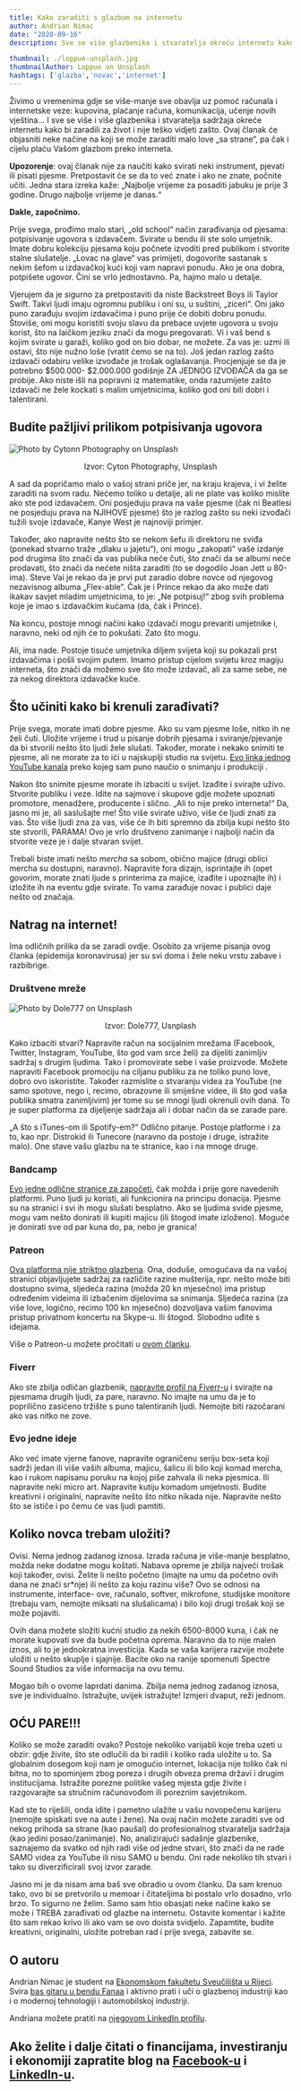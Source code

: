 ```yaml
---
title: Kako zaraditi s glazbom na internetu
author: Andrian Nimac
date: "2020-09-16"
description: Sve se više glazbenika i stvaratelja okreću internetu kako bi zaraditi novac za život. Ovaj članak će objasniti neke načine na koji se može zaraditi malo love „sa strane“, pa čak i cijelu plaću Vašom glazbom preko interneta.

thumbnail: ./loppue-unsplash.jpg
thumbnailAuthor: Loppue on Unsplash
hashtags: ['glazba','novac','internet']
---
```


Živimo u vremenima gdje se više-manje sve obavlja uz pomoć računala i internetske veze: kupovina, plaćanje računa, komunikacija, učenje novih vještina... I sve se više i više glazbenika i stvaratelja sadržaja okreće internetu kako bi zaradili za život i nije teško vidjeti zašto. Ovaj članak će objasniti neke načine na koji se može zaraditi malo love „sa strane“, pa čak i cijelu plaću Vašom glazbom preko interneta.


__Upozorenje__: ovaj članak nije za naučiti kako svirati neki instrument, pjevati ili pisati pjesme. Pretpostavit će se da to već znate i ako ne znate, počnite učiti. Jedna stara izreka kaže: „Najbolje vrijeme za posaditi jabuku je prije 3 godine. Drugo najbolje vrijeme je danas.“


__Dakle, započnimo.__

Prije svega, prođimo malo stari, „old school“ način zarađivanja od pjesama: potpisivanje ugovora s izdavačem. Svirate u bendu ili ste solo umjetnik. Imate dobru kolekciju pjesama koju počnete izvoditi pred publikom i stvorite stalne slušatelje. „Lovac na glave“ vas primijeti, dogovorite sastanak s nekim šefom u izdavačkoj kući koji vam napravi ponudu. Ako je ona dobra, potpišete ugovor. Čini se vrlo jednostavno. Pa, hajmo malo u detalje.

Vjerujem da je sigurno za pretpostaviti da niste Backstreet Boys ili Taylor Swift. Takvi ljudi imaju ogromnu publiku i oni su, u suštini, „ziceri“. Oni jako puno zarađuju svojim izdavačima i puno prije će dobiti dobru ponudu. Štoviše, oni mogu koristiti svoju slavu da prebace uvjete ugovora u svoju korist, što na laičkom jeziku znači da mogu pregovarati. Vi i vaš bend s kojim svirate u garaži, koliko god on bio dobar, ne možete. Za vas je: uzmi ili ostavi, što nije nužno loše (vratit ćemo se na to). Još jedan razlog zašto izdavači odabiru velike izvođače je trošak oglašavanja. Procjenjuje se da je potrebno $500.000- $2.000.000 godišnje ZA JEDNOG IZVOĐAČA da ga se probije. Ako niste išli na popravni iz matematike, onda razumijete zašto izdavači ne žele kockati s malim umjetnicima, koliko god oni bili dobri i talentirani.

## Budite pažljivi prilikom potpisivanja ugovora



![Photo by Cytonn Photography on Unsplash](./cytonn-photography-unsplash.jpg)
<p style="text-align: center;">Izvor: Cyton Photography, Unsplash</p>

A sad da popričamo malo o vašoj strani priče jer, na kraju krajeva, i vi želite zaraditi na svom radu. Nećemo toliko u detalje, ali ne plate vas koliko mislite ako ste pod izdavačem. Oni posjeduju prava na vaše pjesme (čak ni Beatlesi ne posjeduju prava na NJIHOVE pjesme) što je razlog zašto su neki izvođači tužili svoje izdavače, Kanye West je najnoviji primjer. 

Također, ako napravite nešto što se nekom šefu ili direktoru ne sviđa (ponekad stvarno traže „dlaku u jajetu“), oni mogu „zakopati“ vaše izdanje pod drugima što znači da vas publika neće čuti, što znači da se albumi neće prodavati, što znači da nećete ništa zaraditi (to se dogodilo Joan Jett u 80-ima). Steve Vai je rekao da je prvi put zaradio dobre novce od njegovog nezavisnog albuma „Flex-able“. Čak je i Prince rekao da ako može dati ikakav savjet mladim umjetnicima, to je: „Ne potpisuj!“ zbog svih problema koje je imao s izdavačkim kućama (da, čak i Prince). 

Na koncu, postoje mnogi načini kako izdavači mogu prevariti umjetnike i, naravno, neki od njih će to pokušati. Zato što mogu.

Ali, ima nade. Postoje tisuće umjetnika diljem svijeta koji su pokazali prst izdavačima i pošli svojim putem. Imamo pristup cijelom svijetu kroz magiju interneta, što znači da možemo sve što može izdavač, ali za same sebe, ne za nekog direktora izdavačke kuće.

## Što učiniti kako bi krenuli zarađivati?


Prije svega, morate imati dobre pjesme. Ako su vam pjesme loše, nitko ih ne želi čuti. Uložite vrijeme i trud u pisanje dobrih pjesama i sviranje/pjevanje da bi stvorili nešto što ljudi žele slušati. Također, morate i nekako snimiti te pjesme, ali ne morate za to ići u najskuplji studio na svijetu. <a href="https://www.youtube.com/user/SpectreSoundStudios" target="_blank" rel="noopener noreferrer">Evo linka jednog YouTube kanala</a> preko kojeg sam puno naučio o snimanju i produkciji .

Nakon što snimite pjesme morate ih izbaciti u svijet. Izađite i svirajte uživo. Stvorite publiku i veze. Idite na sajmove i skupove gdje možete upoznati promotore, menadžere, producente i slično. „Ali to nije preko interneta!“ Da, jasno mi je, ali saslušajte me! Što više svirate uživo, više će ljudi znati za vas. Što više ljudi zna za vas, više će ih biti spremno da zbilja kupi nešto što ste stvorili, PARAMA! Ovo je vrlo društveno zanimanje i najbolji način da stvorite veze je i dalje stvaran svijet. 

Trebali biste imati nešto *mercha* sa sobom, obično majice (drugi oblici mercha su dostupni, naravno). Napravite fora dizajn, isprintajte ih (opet govorim, morate znati ljude s printerima za majice, izađite i upoznajte ih) i izložite ih na eventu gdje svirate. To vama zarađuje novac i publici daje nešto od značaja.


## Natrag na internet!


Ima odličnih prilika da se zaradi ovdje. Osobito za vrijeme pisanja ovog članka (epidemija koronavirusa) jer su svi doma i žele neku vrstu zabave i razbibrige.

### Društvene mreže

![Photo by Dole777 on Unsplash](./dole777-unsplash.jpg)<p style="text-align: center;"> Izvor: Dole777, Usnplash</p>

Kako izbaciti stvari? Napravite račun na socijalnim mrežama (Facebook, Twitter, Instagram, YouTube, što god vam srce želi) za dijeliti zanimljiv sadržaj s drugim ljudima. Tako i promovirate sebe i vaše proizvode. Možete napraviti Facebook promociju na ciljanu publiku za ne toliko puno love, dobro ovo iskoristite. Također razmislite o stvaranju videa za YouTube (ne samo spotove, nego i, recimo, obrazovne ili smiješne videe, ili što god vaša publika smatra zanimljivim) jer tome su se mnogi ljudi okrenuli ovih dana. To je super platforma za dijeljenje sadržaja ali i dobar način da se zarade pare.

„A što s iTunes-om ili Spotify-em?“ Odlično pitanje. Postoje platforme i za to, kao npr. Distrokid ili Tunecore (naravno da postoje i druge, istražite malo). One stave vašu glazbu na te stranice, kao i na mnoge druge.

### Bandcamp

<a href="https://bandcamp.com/" target="_blank" rel="noopener noreferrer">
Evo jedne odlične stranice za započeti</a>, čak možda i prije gore navedenih platformi. Puno ljudi ju koristi, ali funkcionira na principu donacija. Pjesme su na stranici i svi ih mogu slušati besplatno. Ako se ljudima svide pjesme, mogu vam nešto donirati ili kupiti majicu (ili štogod imate izloženo). Moguće je donirati sve od par kuna do, pa, nebo je granica!

### Patreon

<a href="https://www.patreon.com/" target="_blank" rel="noopener noreferrer">Ova platforma nije striktno glazbena</a>. Ona, doduše, omogućava da na vašoj stranici objavljujete sadržaj za različite razine mušterija, npr. nešto može biti dostupno svima, sljedeća razina (možda 20 kn mjesečno) ima pristup određenim videima ili izbačenim dijelovima sa snimanja. Sljedeća razina (za više love, logično, recimo 100 kn mjesečno) dozvoljava vašim fanovima pristup privatnom koncertu na Skype-u. Ili štogod. Slobodno uđite s idejama.

Više o Patreon-u možete pročitati u <a href="https://www.luckyisgood.com/blog/patreon/" target="_blank" rel="noopener noreferrer">
ovom članku</a>.

### Fiverr

Ako ste zbilja odličan glazbenik, <a href="https://www.fiverr.com/" target="_blank" rel="noopener noreferrer">napravite profil na Fiverr-u</a> i svirajte na pjesmama drugih ljudi, za pare, naravno. No imajte na umu da je to poprilično zasićeno tržište s puno talentiranih ljudi. Nemojte biti razočarani ako vas nitko ne zove.

### Evo jedne ideje

Ako već imate vjerne fanove, napravite ograničenu seriju box-seta koji sadrži jedan ili više vaših albuma, majicu, šalicu ili bilo koji komad mercha, kao i rukom napisanu poruku na kojoj piše zahvala ili neka pjesmica. Ili napravite neki micro art. Napravite kutiju komadom umjetnosti. Budite kreativni i originalni, napravite nešto što nitko nikada nije. Napravite nešto što se ističe i po čemu će vas ljudi pamtiti.


## Koliko novca trebam uložiti?


Ovisi. Nema jednog zadanog iznosa. Izrada računa je više-manje besplatno, možda neke dodatne mogu koštati. Nabava opreme je zbilja najveći trošak koji također, ovisi. Želite li nešto početno (imajte na umu da početno ovih dana ne znači sr*nje) ili nešto za koju razinu više? Ovo se odnosi na instrumente, interface- ove, računalo, softver, mikrofone, studijske monitore (trebaju vam, nemojte miksati na slušalicama) i bilo koji drugi trošak koji se može pojaviti.

Ovih dana možete složiti kućni studio za nekih 6500-8000 kuna, i čak ne morate kupovati sve da bude početna oprema. Naravno da to nije malen iznos, ali to je jednokratna investicija. Kada se vaša karijera razvije možete uložiti u nešto skuplje i sjajnije. Bacite oko na ranije spomenuti Spectre Sound Studios za više informacija na ovu temu.

Mogao bih o ovome laprdati danima. Zbilja nema jednog zadanog iznosa, sve je individualno. Istražujte, uvijek istražujte! Izmjeri dvaput, reži jednom.


## OĆU PARE!!!


Koliko se može zaraditi ovako? Postoje nekoliko varijabli koje treba uzeti u obzir: gdje živite, što ste odlučili da bi radili i koliko rada uložite u to. Sa globalnim dosegom koji nam je omogućio internet, lokacija nije toliko čak ni bitna, no to spominjem zbog poreza i drugih obveza prema državi i drugim institucijama. Istražite porezne politike vašeg mjesta gdje živite i razgovarajte sa stručnim računovođom ili poreznim savjetnikom.

Kad ste to riješili, onda idite i pametno ulažite u vašu novopečenu karijeru (nemojte spiskati sve na aute i žene). Na ovaj način možete zaraditi sve od nekog prihoda sa strane (kao paušal) do profesionalnog stvaratelja sadržaja (kao jedini posao/zanimanje). No, analizirajući sadašnje glazbenike, saznajemo da svatko od njih radi više od jedne stvari, što znači da ne rade SAMO videa za YouTube ili nisu SAMO u bendu. Oni rade nekoliko tih stvari i tako su diverzificirali svoj izvor zarade.


Jasno mi je da nisam ama baš sve obradio u ovom članku. Da sam krenuo tako, ovo bi se pretvorilo u memoar i čitateljima bi postalo vrlo dosadno, vrlo brzo. To sigurno ne želim. Samo sam htio obasjati neke načine kako se može i TREBA zarađivati od glazbe na internetu. Ostavite komentar i kažite što sam rekao krivo ili ako vam se ovo doista svidjelo. Zapamtite, budite kreativni, originalni, uložite potreban rad i prije svega, zabavite se. 


## O autoru


Andrian Nimac je student na <a href="https://www.efri.uniri.hr/" target="_blank" rel="noopener noreferrer">Ekonomskom fakultetu Sveučilišta u Rijeci</a>. Svira <a href="https://www.facebook.com/fanaaband/" target="_blank" rel="noopener noreferrer">bas gitaru u bendu Fanaa</a> i aktivno prati i uči o glazbenoj industriji kao i o modernoj tehnologiji i automobilskoj industriji.

Andriana možete pratiti na <a href="https://www.linkedin.com/in/andrian-nimac-7745361b6/" target="_blank" rel="noopener noreferrer">njegovom LinkedIn profilu</a>.


Ako želite i dalje čitati o financijama, investiranju i ekonomiji zapratite blog na <a href="https://www.facebook.com/Pri%C4%8Dajmo-o-novcu-103037651540688" target="_blank" rel="noopener noreferrer">Facebook-u</a> i <a href="https://www.linkedin.com/in/dorian-ante%C5%A1i%C4%87-5255361a0/" target="_blank" rel="noopener noreferrer">LinkedIn-u</a>.
-